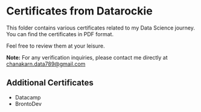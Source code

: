 # Certificates from Datarockie 

This folder contains various certificates related to my Data Science journey. You can find the certificates in PDF format.

Feel free to review them at your leisure. 

**Note:** For any verification inquiries, please contact me directly at chanakarn.data789@gmail.com

## Additional Certificates
- Datacamp
- BrontoDev

